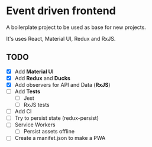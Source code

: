 # Event driven frontend

A boilerplate project to be used as base for new projects.

It's uses React, Material UI, Redux and RxJS.

## TODO

- [x] Add **Material UI**
- [x] Add **Redux** and **Ducks**
- [x] Add observers for API and Data (**RxJS**)
- [ ] Add **Tests**
  - [ ] Jest
  - [ ] RxJS tests
- [ ] Add CI
- [ ] Try to persist state (redux-persist)
- [ ] Service Workers
  - [ ] Persist assets offline
- [ ] Create a manifet.json to make a PWA
